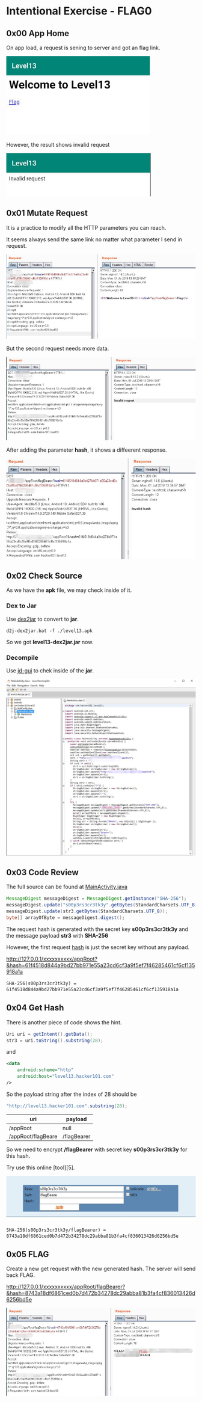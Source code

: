# Intentional Exercise - FLAG0

## 0x00 App Home

On app load, a request is sening to server and got an flag link.

![](./imgs/home.jpg)

However, the result shows invalid request

![](./imgs/invalid.jpg)

## 0x01 Mutate Request

It is a practice to modify all the HTTP parameters you can reach.

It seems always send the same link no matter what parameter I send in request.

![](./imgs/request.jpg)

But the second request needs more data.

![](./imgs/flagbearer.jpg)

After adding the parameter **hash**, it shows a diffeerent response.

![](./imgs/invalid_hash.jpg)

## 0x02 Check Source

As we have the **apk** file, we may check inside of it.

### Dex to Jar

Use [dex2jar][1] to convert to **jar**.

```batch
d2j-dex2jar.bat -f ./level13.apk
```

So we got **level13-dex2jar.jar** now.

### Decompile

Use [jd-gui][1] to chek inside of the **jar**.

![](./imgs/source.jpg)

## 0x03 Code Review

The full source can be found at [MainActivity.java][3]

```java
MessageDigest messageDigest = MessageDigest.getInstance("SHA-256");
messageDigest.update("s00p3rs3cr3tk3y".getBytes(StandardCharsets.UTF_8));
messageDigest.update(str3.getBytes(StandardCharsets.UTF_8));
byte[] arrayOfByte = messageDigest.digest();
```

The request hash is generated with the secret key **s00p3rs3cr3tk3y** and the message payload **str3** with **SHA-256**

However, the first request [hash][4] is just the secret key without any payload. 

http://127.0.0.1/xxxxxxxxxx/appRoot?&hash=61f4518d844a9bd27bb971e55a23cd6cf3a9f5ef7f46285461cf6cf135918a1a

```
SHA-256(s00p3rs3cr3tk3y) = 61f4518d844a9bd27bb971e55a23cd6cf3a9f5ef7f46285461cf6cf135918a1a
```

## 0x04 Get Hash

There is another piece of code shows the hint.

```java
Uri uri = getIntent().getData();
str3 = uri.toString().substring(28);
```

and

```xml
<data 
	android:scheme="http"
    android:host="level13.hacker101.com" 
/>
```

So the payload string after the index of 28 should be

```java
"http://level13.hacker101.com".substring(28);
```

| uri                | payload     |
| ------------------ | ----------- |
| /appRoot           | null        |
| /appRoot/flagBeare | /flagBearer |

So we need to encrypt **/flagBearer** with secret key **s00p3rs3cr3tk3y** for this hash.

Try use this online [tool][5].

![](./imgs/encrypt.jpg)

```
SHA-256(s00p3rs3cr3tk3y/flagBearer) = 8743a18df6861ced0b7d472b34278dc29abba81b3fa4cf836013426d6256bd5e
```

## 0x05 FLAG

Create a new get request with the new generated hash. The server will send back FLAG.

http://127.0.0.1/xxxxxxxxxx/appRoot/flagBearer?&hash=8743a18df6861ced0b7d472b34278dc29abba81b3fa4cf836013426d6256bd5e

![](./imgs/flag.jpg)

[1]: https://github.com/pxb1988/dex2jar
[2]: https://github.com/java-decompiler/jd-gui
[3]: ./MainActivity.java
[4]: https://www.cmd5.com/hash.aspx?s=s00p3rs3cr3tk3y
[4]: https://www.cmd5.com/hash.aspx?s=s00p3rs3cr3tk3y/flagBearer
